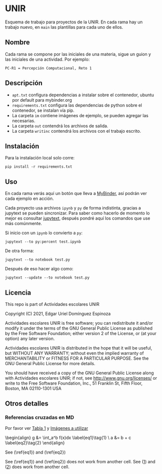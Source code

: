 # UNIR

Esquema de trabajo para proyectos de la UNIR. En cada rama hay un trabajo nuevo, en `main` las plantillas para cada uno de ellos.

## Nombre

Cada rama se compone por las iniciales de una materia, sigue un guion y las iniciales de una actividad. Por ejemplo:

    PC-R1 = Percepción Computacional, Reto 1

## Descripción

- `apt.txt` configura dependencias a instalar sobre el contenedor, ubuntu por default para mybinder.org
- `requirements.txt` configura las dependencias de python sobre el contenedor, se instalan vía pip.
- La carpeta `im` contiene imágenes de ejemplo, se pueden agregar las necesarias.
- La carpeta `out` contendrá los archivos de salida.
- La carpeta `writinc` contendrá los archivos con el trabajo escrito.

## Instalación

Para la instalación local solo corre:

    pip install -r requirements.txt

## Uso

En cada rama verás aquí un botón que lleva a [MyBinder](mybinder.org "My Binder"), así podrán ver cada ejemplo en acción.

Cada proyecto usa archivos `ipynb` y `py` de forma indistinta, gracias a jupytext se pueden sincronizar. Para saber como hacerlo de momento lo mejor es consultar [jupytext](https://jupytext.readthedocs.io/en/latest/index.html "la documentación de jupytext"), después pondré aquí los comandos que use más comúnmente. 

Si inicio con un `ipynb` lo convierto a `py`:

    jupytext --to py:percent test.ipynb

De otra forma:

    jupytext --to notebook test.py
	
Después de eso hacer algo como:

    jupytext --update --to notebook test.py

## Licencia
This repo is part of Actividades escolares UNIR

Copyright (C) 2021, Edgar Uriel Domínguez Espinoza

Actividades escolares UNIR is free software; you can redistribute it and/or modify it under the terms of the GNU General Public License as published by the Free Software Foundation; either version 2 of the License, or (at your option) any later version.

Actividades escolares UNIR is distributed in the hope that it will be useful, but WITHOUT ANY WARRANTY; without even the implied warranty of MERCHANTABILITY or FITNESS FOR A PARTICULAR PURPOSE.  See the GNU General Public License for more details.

You should have received a copy of the GNU General Public License along with Actividades escolares UNIR; if not, see <http://www.gnu.org/licenses/> or write to the Free Software Foundation, Inc., 51 Franklin St, Fifth Floor, Boston, MA 02110-1301 USA

## Otros detalles

### Referencias cruzadas en MD

Por favor ver [Tabla 1](#tbl:1) y [Imágenes a utilizar](#Imágenes-a-utilizar)


\begin{align}
    g &= \int_a^b f(x)dx \label{eq1}\tag{1} \\
    a &= b + c \label{eq2}\tag{2}
\end{align}

See (\ref{eq1}) and (\ref{eq2})

See (\ref{eq1}) and (\ref{eq2}) does not work from another cell.
See ([1](#mjx-eqn-eq1)) and ([2](#mjx-eqn-eq2)) does work from another cell.
